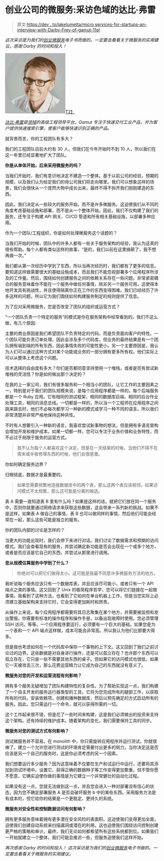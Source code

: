 # 创业公司的微服务:采访色域的达比·弗雷

> 原文:[https://dev . to/jakelumetta/micro services-for-startups-an-interview-with-Darby-Frey-of-gamut-11el](https://dev.to/jakelumetta/microservices-for-startups-an-interview-with-darby-frey-of-gamut-11el)

*这次采访是为我们的[创业微服务](https://buttercms.com/books/microservices-for-startups/)电子书而做的。一定要去看看关于微服务的实用建议。感谢 Darby 的时间和投入！*

[![Darby Frey](img/372bef13acf93cfca67b4551e346dcb9.png)T2】](https://res.cloudinary.com/practicaldev/image/fetch/s--ww4eMzRd--/c_limit%2Cf_auto%2Cfl_progressive%2Cq_auto%2Cw_880/https://cdn.buttercms.com/uJR2VfdbQzGxOhoh6LWC)

*[达比·弗雷](https://twitter.com/darbyfrey)是[领域](https://www.gamut.com/)的高级工程领导平台。Gamut 专注于快速交付工业产品，并为客户提供快速搜索引擎，使客户能够快速识别正确的产品。*

就背景而言，你的工程团队有多大？

我们的工程团队目前大约有 30 人，但我们在今年开始时不到 10 人，所以我们在这一年里已经显著地扩大了团队。

**你是从单体开始，后来采用微服务的吗？**

当我们开始时，我们有意识地决定不建造一个整体。基于以前公司的经验，预期的规模，以及我们认为给定我们的母公司我们将走向哪里。我们可以想象这样的场景，我们会很快从一个庞然大物中成长出来，最终不得不拆开我们刚刚建造的东西。

因此，我们决定从一些较大的服务开始，而不是许多微服务。这迫使我们从不同的角度考虑基础设施和部署，而不是从一个整体开始。因此，我们不仅构建了我们的服务，还专注于构建 API 网关、CI/CD 管道和所有相关基础设施，以部署多种应用。

作为一个团队/工程组织，你是如何处理微服务这个话题的？

当我们开始的时候，团队中的许多人都有一些关于服务架构的经验，我认为这真的很有帮助。每个人都有类似这样的故事，“是的，我们以前在这里搞砸了，我不想再做一次。”

我们都从第一次经历中学到了东西，所以当再次经历时，我们都有了更多的信息。要知道这样做需要很大的基础设施成本，而且我们不能忽视部署多个应用程序所涉及的工作量。然后，围绕如何创建服务之间的依赖关系存在一些问题。非常紧密耦合的服务意味着你不能在一个服务中做任何事情，除非另一个服务可用，这使得本地开发具有挑战性，并且使得隔离你正在工作的东西变得困难。我们已经经历了许多这样的问题，所以它为我们围绕如何构建服务制定的规则提供了信息。

为了应对采用微服务，您是否改变了团队的组织或运营方式？

“一个团队负责一个特定的服务”的模式是你在服务架构中经常看到的。我们不这么做，有几个原因:

主要的商业原因是我们希望团队不负责特定的代码，而是负责面向客户的特性。一个团队可能负责订单处理，因此会涉及多个代码库，但业务的最终结果是有一个团队拥有端到端的所有东西，因此事情失败的可能性更小。另一个主要原因是，我认为人们可以通过这种方式对某个功能或业务的一部分拥有更多所有权。他们实际上可以从整体上考虑这个问题。

技术选择的自由度有多大？你们是否都同意坚持使用一个堆栈，或者是否有尝试新堆栈的灵活性？你是如何做出那个决定的？

在我的上一家公司，我们有很多服务和一个相当小的团队，让它工作的主要因素之一，特别是对于我们的团队规模来说，是每个应用程序都是一样的。每个后端服务都是一个 Ruby 应用。它有相同的测试框架，相同的数据库后端，相同的后台作业处理工具，相同的消息总线。一切都是一样的，所以当一个工程师在应用程序之间跳来跳去时，他们不必每次都学习一种新的模式或学习一种不同的语言。所以我们非常清楚并非常严格地保持这种共性。

不时有人想要引入一种新的语言，我喜欢尝试新事物的想法，但是拥有多语言架构会增加开发和维护成本。如果一切都一样，您可以专注于业务价值和业务特性，而不必过于局限于服务的运营方式。

> 我不认为每个人都喜欢这个决定，但是在一天结束的时候，当他们不得不在周末或半夜修理东西的时候，他们会很感激。

你如何确定服务边界？

归根结底，数据才是最重要的。

> 如果您需要频繁地连接数据库中的两个表，那么这两个表应该相邻。如果访问模式不太频繁，那么这可能是分离的候选。

表 A 需要一直知道表 B 里有什么吗？如果是这样的话，就把它们放在同一个服务中，否则你就要通过网络请求来获取这些数据，这会带来一系列新的挑战。如果不是这样，如果表 A 做自己的事情，表 B 也可以做同样的事情，然后他们可能会经常在一起，那么这些可能是独立的服务。

你的团队内部的讨论是怎样的？

当更大的功能出现时，我们会停下来进行对话。我们讨论了数据需求和预期的访问模式。我们会查看现有的服务，并尝试确定新功能是否会出现在一个或多个地方，或者是否应该是它自己的东西，并尝试从那里进行调用。

**您从规模估算服务中学到了什么？**

> 你绝对可以把它们做得太小。这可能是我最不同意许多微服务方法的地方。

我听说每个服务应该只有一个数据库表，并且应该尽可能小，或者只有一个 API 端点之类的事情。这又回到了 Unix 的极简程序哲学，您可以将它们链接在一起做事情。我看到了这种方法，也看到了它如何在单台机器上工作，但是当您实际上必须建立基础架构来支持它时，它会变得更加耗时和昂贵。

从操作上来说，每个应用程序都需要将其日志聚集在某个地方，并需要被监控和发出警报。你需要有标准的操作程序和操作手册，以备出现故障时使用。您必须管理 SSH 访问，等等。一个应用程序要运行，必须要有一个巨大的基础。如果您是为一个表和一个 API 端点这样做，成本可能会非常高。所以我认为他们比那要大得多。

但是我也考虑如何在一个代码库中保存一个事物的上下文。这又回到了我们之前讨论过的边界。这些数据是对自身进行操作，还是可以孤立存在？也许那个东西可以孤立存在，它只是一张不需要其他东西的桌子。但如果它的访问模式也很低，如果它一天被攻击三次，那么花费运营精力让它成为自己的东西就没有意义了。

**微服务对您的开发和运营流程有何影响？**

拥有多个服务无疑增加了团队构建特性的复杂性。为了帮助实现这一点，我们构建了一个自主开发的服务运行器类型的工具，它将为您完成所有的腿部工作，以获取所有的代码，安装依赖项，创建和播种数据库，然后以预先确定的方式启动所有的服务。因此，您只需运行一个命令，就可以获得所需的一切。

这个工作起来很不错，但是花了一些时间来构建，这是我们必须做出的投资来支持这个架构。还有持续的维护成本。随着架构的变化，我们需要保持工具的同步。

**微服务对您的测试方式有何影响？**

测试微服务并不容易。在 monolith 中，你只需旋转应用程序并运行测试，你就很棒了。建立一个允许您进行测试的环境肯定需要付出更多的努力。当你决定这是否应该是另一个自己的服务时，这是你必须考虑的另一个因素。

我们想要运行多少服务？因为这意味着不仅要在生产和试运行中运行，还要将其添加到测试环境中。设置它、获得正确的数据种子等工作变得更加繁重。但不管你愿不愿意，它确实迫使你做的事情是为它建立一个非常健壮的自动化过程。

如果没有这一点，您就无法做到这一点，并且您会进入一种对部署没有信心的状态，因为您不确定部署服务 A 是否会破坏服务 b 中的某些东西。采用服务方法是有成本的，但它给你的结果是一个更稳定、更持久的系统。

**微服务对安全性和控制数据访问有何影响？**

拥有更多服务意味着拥有更多潜在安全风险的表面积。这迫使我们变得更加全面，迫使我们创建自动系统来扫描漏洞或潜在的利用。这也迫使我们围绕访问控制创建更严格的策略和审计。最终，我们无论如何都希望所有这些系统都到位。如果我们一开始就建立一个整体，我们可能会推迟一些，但服务迫使我们这样开始。

*再次感谢 Darby 的时间和投入！* *这次采访是为我们的[创业微服务](https://buttercms.com/books/microservices-for-startups/)电子书做的。一定要去看看关于微服务的实用建议。*